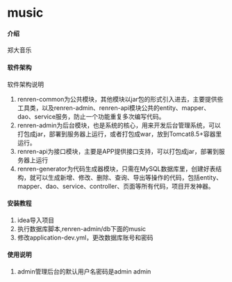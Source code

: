 # music

#### 介绍
郑大音乐

#### 软件架构
软件架构说明
1. renren-common为公共模块，其他模块以jar包的形式引入进去，主要提供些工具类，以及renren-admin、renren-api模块公共的entity、mapper、dao、service服务，防止一个功能重复多次编写代码。
2. renren-admin为后台模块，也是系统的核心，用来开发后台管理系统，可以打包成jar，部署到服务器上运行，或者打包成war，放到Tomcat8.5+容器里运行。
3. renren-api为接口模块，主要是APP提供接口支持，可以打包成jar，部署到服务器上运行
4. renren-generator为代码生成器模块，只需在MySQL数据库里，创建好表结构，就可以生成新增、修改、删除、查询、导出等操作的代码，包括entity、mapper、dao、service、controller、页面等所有代码，项目开发神器。

#### 安装教程

1.  idea导入项目
2.  执行数据库脚本,renren-admin/db下面的music
3.  修改application-dev.yml，更改数据库账号和密码

#### 使用说明

1.  admin管理后台的默认用户名密码是admin admin





